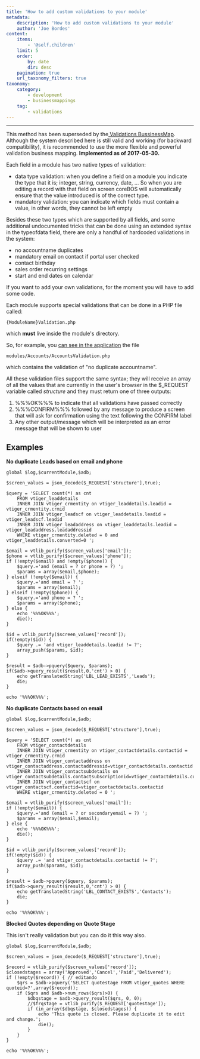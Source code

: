 ```yaml
---
title: 'How to add custom validations to your module'
metadata:
    description: 'How to add custom validations to your module'
    author: 'Joe Bordes'
content:
    items:
        - '@self.children'
    limit: 5
    order:
        by: date
        dir: desc
    pagination: true
    url_taxonomy_filters: true
taxonomy:
    category:
        - development
        - businessmappings
    tag:
        - validations
---
```

---

<div class="notices red"> This method has been superseded by
the<a href="http://localhost/coreBOSDocumentation/configuration-tools/business-maps/validations"> Validations BussinessMap</a>. Although the system described here is still valid and working (for backward compatibility),
it is recommended to use the more flexible and powerful validation
business mapping. <strong>Implemented as of 2017-05-30.</strong></div>

Each field in a module has two native types of validation:

-   data type validation: when you define a field on a module you
    indicate the type that it is; integer, string, currency, date, ...
    So when you are editing a record with that field on screen coreBOS
    will automatically ensure that the value introduced is of the
    correct type.
-   mandatory validation: you can indicate which fields must contain a
    value, in other words, they cannot be left empty

Besides these two types which are supported by all fields, and some
additional undocumented tricks that can be done using an extended syntax
in the typeofdata field, there are only a handful of hardcoded
validations in the system:

-   no accountname duplicates
-   mandatory email on contact if portal user checked
-   contact birthday
-   sales order recurring settings
-   start and end dates on calendar

If you want to add your own validations, for the moment you will have to
add some code.

Each module supports special validations that can be done in a PHP file
called:

    {ModuleName}Validation.php

which **must** live inside the module's directory.

So, for example, you [can see in the
application](https://github.com/tsolucio/corebos/blob/master/modules/Accounts/AccountsValidation.php)
the file

    modules/Accounts/AccountsValidation.php

which contains the validation of "no duplicate accountname".

All these validation files support the same syntax; they will receive an
array of all the values that are currently in the user's browser in the
$\_REQUEST variable called *structure* and they must return one of three
outputs:

1.  %%%OK%%% to indicate that all validations have passed correctly
2.  %%%CONFIRM%%% followed by any message to produce a screen that will
    ask for confirmation using the text following the CONFIRM label
3.  Any other output/message which will be interpreted as an error
    message that will be shown to user

Examples
--------

**No duplicate Leads based on email and phone**

    global $log,$currentModule,$adb;

    $screen_values = json_decode($_REQUEST['structure'],true);

    $query = 'SELECT count(*) as cnt
        FROM vtiger_leaddetails
        INNER JOIN vtiger_crmentity on vtiger_leaddetails.leadid = vtiger_crmentity.crmid
        INNER JOIN vtiger_leadscf on vtiger_leaddetails.leadid = vtiger_leadscf.leadid
        INNER JOIN vtiger_leadaddress on vtiger_leaddetails.leadid = vtiger_leadaddress.leadaddressid
        WHERE vtiger_crmentity.deleted = 0 and vtiger_leaddetails.converted=0 ';

    $email = vtlib_purify($screen_values['email']);
    $phone = vtlib_purify($screen_values['phone']);
    if (!empty($email) and !empty($phone)) {
        $query.='and (email = ? or phone = ?) ';
        $params = array($email,$phone);
    } elseif (!empty($email)) {
        $query.='and email = ? ';
        $params = array($email);
    } elseif (!empty($phone)) {
        $query.='and phone = ? ';
        $params = array($phone);
    } else {
        echo '%%%OK%%%';
        die();
    }

    $id = vtlib_purify($screen_values['record']);
    if(!empty($id)) {
        $query .= 'and vtiger_leaddetails.leadid != ?';
        array_push($params, $id);
    }

    $result = $adb->pquery($query, $params);
    if($adb->query_result($result,0,'cnt') > 0) {
        echo getTranslatedString('LBL_LEAD_EXISTS','Leads');
        die;
    }

    echo '%%%OK%%%';

**No duplicate Contacts based on email**

    global $log,$currentModule,$adb;

    $screen_values = json_decode($_REQUEST['structure'],true);

    $query = 'SELECT count(*) as cnt
        FROM vtiger_contactdetails
        INNER JOIN vtiger_crmentity on vtiger_contactdetails.contactid = vtiger_crmentity.crmid
        INNER JOIN vtiger_contactaddress on vtiger_contactaddress.contactaddressid=vtiger_contactdetails.contactid
        INNER JOIN vtiger_contactsubdetails on vtiger_contactsubdetails.contactsubscriptionid=vtiger_contactdetails.contactid
        INNER JOIN vtiger_contactscf on vtiger_contactscf.contactid=vtiger_contactdetails.contactid
        WHERE vtiger_crmentity.deleted = 0 ';

    $email = vtlib_purify($screen_values['email']);
    if (!empty($email)) {
        $query.='and (email = ? or secondaryemail = ?) ';
        $params = array($email,$email);
    } else {
        echo '%%%OK%%%';
        die();
    }

    $id = vtlib_purify($screen_values['record']);
    if(!empty($id)) {
        $query .= 'and vtiger_contactdetails.contactid != ?';
        array_push($params, $id);
    }

    $result = $adb->pquery($query, $params);
    if($adb->query_result($result,0,'cnt') > 0) {
        echo getTranslatedString('LBL_CONTACT_EXISTS','Contacts');
        die;
    }

    echo '%%%OK%%%';

**Blocked Quotes depending on Quote Stage**

<div class="notices blue"> This isn't really validation but you
can do it this way also.</div>

    global $log,$currentModule,$adb;

    $screen_values = json_decode($_REQUEST['structure'],true);

    $record = vtlib_purify($screen_values['record']);
    $closedstages = array('Approved','Cancel','Paid','Delivered');
    if (!empty($record)) { // editando
        $qrs = $adb->pquery('SELECT quotestage FROM vtiger_quotes WHERE quoteid=?',array($record));
        if ($qrs and $adb->num_rows($qrs)>0) {
            $dbqstage = $adb->query_result($qrs, 0, 0);
            //$frqstage = vtlib_purify($_REQUEST['quotestage']);
            if (in_array($dbqstage, $closedstages)) {
                echo 'This quote is closed. Please duplicate it to edit and change.';
                die();
            }
        }
    }

    echo '%%%OK%%%';
